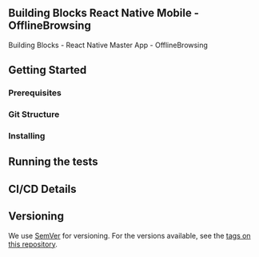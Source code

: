## Building Blocks React Native Mobile -  OfflineBrowsing

Building Blocks - React Native Master App - OfflineBrowsing

## Getting Started

### Prerequisites

### Git Structure

### Installing

## Running the tests

## CI/CD Details

## Versioning

We use [SemVer](http://semver.org/) for versioning. For the versions available, see the [tags on this repository](https://github.com/your/project/tags).